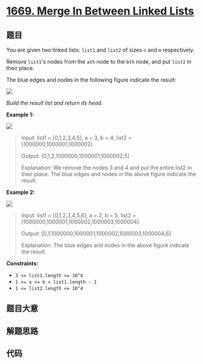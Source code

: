 # [1669. Merge In Between Linked Lists](https://leetcode.com/problems/merge-in-between-linked-lists/)

## 题目

You are given two linked lists: `list1` and `list2` of sizes `n` and `m`
respectively.

Remove `list1`'s nodes from the `ath` node to the `bth` node, and put `list2`
in their place.

The blue edges and nodes in the following figure indicate the result:

![](https://assets.leetcode.com/uploads/2020/11/05/fig1.png)

_Build the result list and return its head._

**Example 1:**

![](https://assets.leetcode.com/uploads/2020/11/05/merge_linked_list_ex1.png)

> Input: list1 = [0,1,2,3,4,5], a = 3, b = 4, list2 = [1000000,1000001,1000002]
>
> Output: [0,1,2,1000000,1000001,1000002,5]
>
> Explanation: We remove the nodes 3 and 4 and put the entire list2 in their place. The blue edges and nodes in the above figure indicate the result.

**Example 2:**

![](https://assets.leetcode.com/uploads/2020/11/05/merge_linked_list_ex2.png)

> Input: list1 = [0,1,2,3,4,5,6], a = 2, b = 5, list2 = [1000000,1000001,1000002,1000003,1000004]
>
> Output: [0,1,1000000,1000001,1000002,1000003,1000004,6]
>
> Explanation: The blue edges and nodes in the above figure indicate the result.

**Constraints:**

- `3 <= list1.length <= 10^4`
- `1 <= a <= b < list1.length - 1`
- `1 <= list2.length <= 10^4`

## 题目大意

## 解题思路

## 代码

```javascript

```
